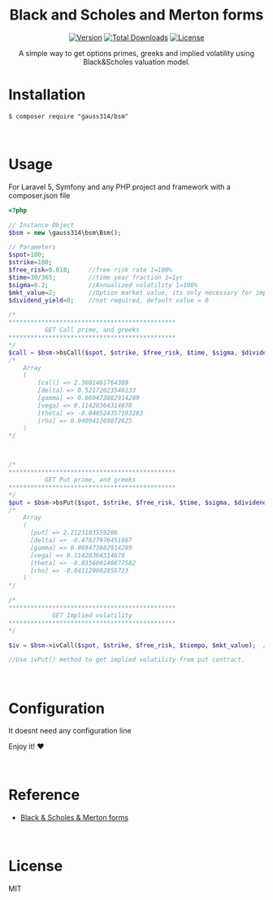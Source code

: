 <h1 align="center"> Black and Scholes and Merton forms</h1>
<p align="center">
<a href="https://packagist.org/packages/gauss314/bsm"><img src="https://poser.pugx.org/gauss314/bsm/v/latest.svg" alt="Version"></a>
<a href="https://packagist.org/packages/gauss314/bsm"><img src="https://poser.pugx.org/gauss314/bsm/downloads" alt="Total Downloads"></a>
<a href="https://packagist.org/packages/gauss314/bsm"><img src="https://poser.pugx.org/gauss314/bsm/license" alt="License"></a>
</p>


<p align="center">A simple way to get options primes, greeks and implied volatility using Black&Scholes valuation model.</p>

# Installation

```shell
$ composer require "gauss314/bsm"
```
<br>

# Usage

For Laravel 5, Symfony and any PHP project and framework with a composer.json file


```php
<?php

// Instance Object
$bsm = new \gauss314\bsm\Bsm();

// Parameters
$spot=100;
$strike=100;
$free_risk=0.018;     //free risk rate 1=100%
$time=30/365;         //time year fraction 1=1yr
$sigma=0.2;           //Annualized volatility 1=100%
$mkt_value=2;         //Option market value, its only necessary for implied volatility calc
$dividend_yield=0;    //not required, default value = 0

/*
**********************************************
          GET Call prime, and greeks
**********************************************
*/
$call = $bsm->bsCall($spot, $strike, $free_risk, $time, $sigma, $dividend_yield);
/*
    Array
    (
        [call] => 2.3601461764389
        [delta] => 0.52172023548133
        [gamma] => 0.069473882914289
        [vega] => 0.11420364314678
        [theta] => -0.040524357193283
        [rho] => 0.040941269072625
    )
*/



/*
**********************************************
          GET Put prime, and greeks
**********************************************
*/
$put = $bsm->bsPut($spot, $strike, $free_risk, $time, $sigma, $dividend_yield);
/*
    Array
    (
      [put] => 2.2123103559286
      [delta] => -0.47827976451867
      [gamma] => 0.069473882914289
      [vega] => 0.11420364314678
      [theta] => -0.035600140877582
      [rho] => -0.041129002855723
    )
*/

/*
**********************************************
            GET Implied volatility
**********************************************
*/

$iv = $bsm->ivCall($spot, $strike, $free_risk, $tiempo, $mkt_value);  // 16.84647

//Use ivPut() method to get implied volatility from put contract.

```

<br>

# Configuration

It doesnt need any configuration line


Enjoy it! :heart:  

<br>

# Reference

- [Black & Scholes & Merton forms](https://en.wikipedia.org/wiki/Black%E2%80%93Scholes_model)

<br>

# License

MIT
